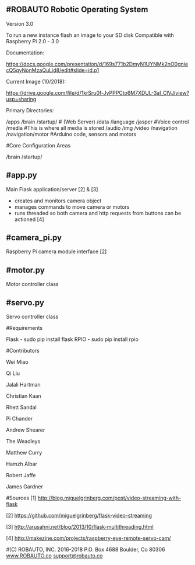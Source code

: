 #ROBAUTO Robotic Operating System
------------------------------------------
Version 3.0

To run a new instance flash an image to your SD disk
Compatible with Raspberry Pi 2.0 - 3.0

Documentation:

https://docs.google.com/presentation/d/169s771b2DmyN1UYNMk2nO0gniecQ5qyNonMzaQuLid8/edit#slide=id.p1

Current Image (10/2018):

https://drive.google.com/file/d/1krSru0f-JyPPPCto6M7XDUL-3al_ClVJ/view?usp=sharing

Primary Directories:

/apps
/brain
  /startup/ # (Web Server)
/data
/language
  /jasper #Voice control
/media  #This is where all media is stored
  /audio
  /img
  /video
/navigation
  /navigation/motor #Arduino code, sensors and motors
  
#Core Configuration Areas

/brain
  /startup/
  
#app.py
------
Main Flask application/server [2] & [3]
- creates and monitors camera object
- manages commands to move camera or motors
- runs threaded so both camera and http requests from buttons can be actioned [4]

#camera_pi.py
------------
Raspberry Pi camera module interface [2]

#motor.py
--------
Motor controller class

#servo.py
--------
Servo controller class 

#Requirements

Flask - sudo pip install flask
RPIO - sudo pip install rpio 

#Contributors

Wei Miao

Qi Liu

Jalali Hartman

Christian Kaan

Rhett Sandal

Pi Chander

Andrew Shearer

The Weadleys

Matthew Curry

Hamzh Albar

Robert Jaffe

James Gardner


#Sources
[1] http://blog.miguelgrinberg.com/post/video-streaming-with-flask

[2] https://github.com/miguelgrinberg/flask-video-streaming

[3] http://arusahni.net/blog/2013/10/flask-multithreading.html

[4] http://makezine.com/projects/raspberry-eye-remote-servo-cam/

#(C) ROBAUTO, INC. 2016-2018
P.O. Box 4688
Boulder, Co 80306
www.ROBAUTO.co
support@robauto.co


